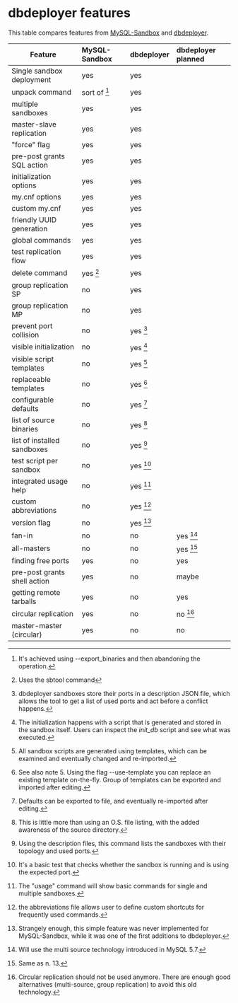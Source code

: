 # dbdeployer features 

This table compares features from [MySQL-Sandbox](https://github.com/datacharmer/mysql-sandbox) and [dbdeployer](https://github.com/datacharmer/dbdeployer).

Feature                     | MySQL-Sandbox   | dbdeployer  | dbdeployer planned
--------------------------- | :-------------- | :---------- | :-----------------
Single sandbox deployment   | yes             | yes         |
unpack command              | sort of [^1]    | yes         |
multiple sandboxes          | yes             | yes         |
master-slave replication    | yes             | yes         |
"force" flag                | yes             | yes         |
pre-post grants SQL action  | yes             | yes         |
initialization options      | yes             | yes         |
my.cnf options              | yes             | yes         |   
custom my.cnf               | yes             | yes         |
friendly UUID generation    | yes             | yes         |
global commands             | yes             | yes         |
test replication flow       | yes             | yes         |
delete command              | yes [^2]        | yes         |
group replication  SP       | no              | yes         |
group replication  MP       | no              | yes         |
prevent port collision      | no              | yes  [^3]   |
visible initialization      | no              | yes  [^4]   |
visible script templates    | no              | yes  [^5]   |
replaceable templates       | no              | yes  [^6]   |
configurable defaults       | no              | yes  [^7]   |
list of source binaries     | no              | yes  [^8]   |
list of installed sandboxes | no              | yes  [^9]   |
test script per sandbox     | no              | yes  [^10]  |
integrated usage help       | no              | yes  [^11]  |
custom abbreviations        | no              | yes  [^12]  |
version flag                | no              | yes  [^13]  |
fan-in                      | no              | no          | yes [^14]
all-masters                 | no              | no          | yes [^15]
finding free ports          | yes             | no          | yes
pre-post grants shell action| yes             | no          | maybe
getting remote tarballs     | yes             | no          | yes
circular replication        | yes             | no          | no [^16]
master-master  (circular)   | yes             | no          | no

[^1]: It's achieved using --export_binaries and then abandoning the operation.

[^2]: Uses the sbtool command

[^3]: dbdeployer sandboxes store their ports in a description JSON file, which allows the tool to get a list of used ports and act before a conflict happens.

[^4]: The initialization happens with a script that is generated and stored in the sandbox itself. Users can inspect the *init_db* script and see what was executed.

[^5]: All sandbox scripts are generated using templates, which can be examined and eventually changed and re-imported.

[^6]: See also note 5. Using the flag --use-template you can replace an existing template on-the-fly. Group of templates can be exported and imported after editing.

[^7]: Defaults can be exported to file, and eventually re-imported after editing. 

[^8]: This is little more than using an O.S. file listing, with the added awareness of the source directory.

[^9]: Using the description files, this command lists the sandboxes with their topology and used ports.

[^10]: It's a basic test that checks whether the sandbox is running and is using the expected port.

[^11]: The "usage" command will show basic commands for single and multiple sandboxes.

[^12]: the abbreviations file allows user to define custom shortcuts for frequently used commands.

[^13]: Strangely enough, this simple feature was never implemented for MySQL-Sandbox, while it was one of the first additions to dbdeployer.

[^14]: Will use the multi source technology introduced in MySQL 5.7.

[^15]: Same as n. 13.

[^16]: Circular replication should not be used anymore. There are enough good alternatives (multi-source, group replication) to avoid this old technology.
